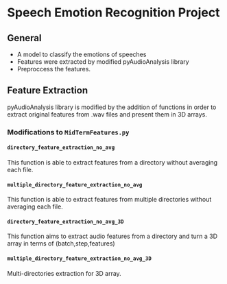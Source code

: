 # Speech Emotion Recognition Project

## General
- A model to classify the emotions of speeches
- Features were extracted by modified pyAudioAnalysis library
- Preproccess the features.


## Feature Extraction
pyAudioAnalysis library is modified by the addition of functions in order to extract original features from .wav files and present them in 3D arrays.

### Modifications to `MidTermFeatures.py` 

#### `directory_feature_extraction_no_avg`
This function is able to extract features from a directory without averaging each file.

#### `multiple_directory_feature_extraction_no_avg`
This function is able to extract features from multiple directories without averaging each file. 

#### `directory_feature_extraction_no_avg_3D`
This function aims to extract audio features from a directory and turn a 3D array in terms of  (batch,step,features)

#### `multiple_directory_feature_extraction_no_avg_3D`
Multi-directories extraction for 3D array.
